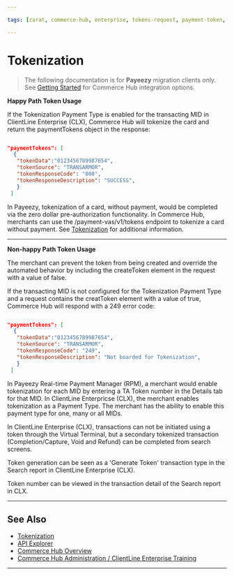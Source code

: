 ```yaml
---

tags: [carat, commerce-hub, enterprise, tokens-request, payment-token, tokenization,card-not-present, payeezy]

---
```


# Tokenization

<!-- theme: danger -->
>  The following documentation is for **Payeezy** migration clients only. See [Getting Started](?path=docs/Getting-Started/Getting-Started-General.md) for Commerce Hub integration options.


<!--type: tab
titles: API, Configuration, Virtual Terminal, Reporting
-->

**Happy Path Token Usage**

If the Tokenization Payment Type is enabled for the transacting MID in ClientLine Enterprise (CLX), Commerce Hub will tokenize the card and return the paymentTokens object in the response:

```json

"paymentTokens": [
  {
   "tokenData":"0123456789987654",
   "tokenSource": "TRANSARMOR",
   "tokenResponseCode": "000",
   "tokenResponseDescription": "SUCCESS",
   }
 ]
```

In Payeezy, tokenization of a card, without payment, would be completed via the zero dollar pre-authorization functionality.  In Commerce Hub, merchants can use the /payment-vas/v1/tokens endpoint to tokenize a card without payment. See [Tokenization](?path=docs/Resources/API-Documents/Payments_VAS/Payment-Token.md) for additional information.

---

**Non-happy Path Token Usage**

The merchant can prevent the token from being created and override the automated behavior by including the createToken element in the request with a value of false.

If the transacting MID is not configured for the Tokenization Payment Type and a request contains the creatToken element with a value of true, Commerce Hub will respond with a 249 error code:

```json

"paymentTokens": [
  {
   "tokenData":"0123456789987654",
   "tokenSource": "TRANSARMOR",
   "tokenResponseCode": "249",
   "tokenResponseDescription": "Not boarded for Tokenization",
   }
 ]
```

<!--
type: tab
-->

In Payeezy Real-time Payment Manager (RPM), a merchant would enable tokenization for each MID by entering a TA Token number in the Details tab for that MID.  In ClientLine Enterpricse (CLX), the merchant enables tokenization as a Payment Type.  The merchant has the ability to enable this payment type for one, many or all MIDs.

<!--
type: tab
-->

In ClientLine Enterprise (CLX), transactions can not be initiated using a token through the Virtual Terminal, but a secondary tokenized transaction (Completion/Capture, Void and Refund) can be completed from search screens.

<!--
type: tab
-->

Token generation can be seen as a 'Generate Token' transaction type in the Search report in ClientLine Enterprise (CLX).

Token number can be viewed in the transaction detail of the Search report in CLX.

<!-- type: tab-end -->

---

## See Also

- [Tokenization](?path=docs/Resources/API-Documents/Payments_VAS/Payment-Token.md)
- [API Explorer](../api/?type=post&path=/payments/v1/charges)
- [Commerce Hub Overview](?path=docs/Getting-Started/Getting-Started-General.md)
- [Commerce Hub Administration / ClientLine Enterprise Training](https://fiserv.cloudguides.com/en-us/guides/ClientLine%20Enterprise%20from%20Fiserv)



---

